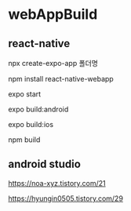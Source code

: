 # webAppBuild


## react-native

npx create-expo-app 폴더명

npm install react-native-webapp

expo start

expo build:android

expo build:ios

npm build

## android studio

https://noa-xyz.tistory.com/21

https://hyungin0505.tistory.com/29

